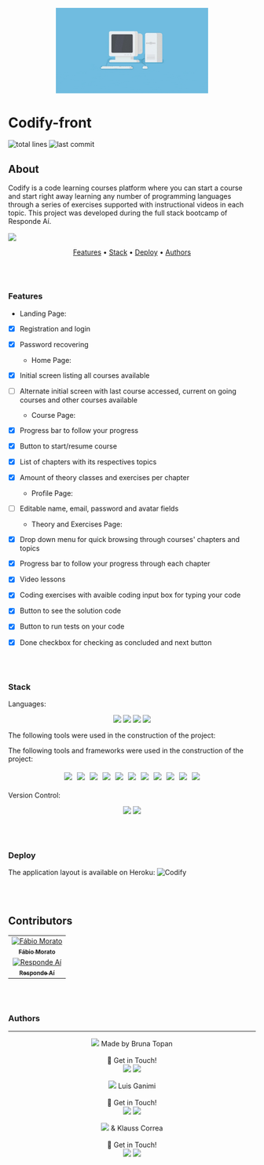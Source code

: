 <p align="center">
  <img src="public/assets/images/coding.gif" width="310" alt="Codify" />
</p>

# Codify-front

![total lines](https://img.shields.io/tokei/lines/github/KlaussVP/codify-front) ![last commit](https://img.shields.io/github/last-commit/KlaussVP/codify-front?style=flat-square)

## About
<p>
  Codify is a code learning courses platform where you can start a course and start right away learning any number of programming languages through a series of exercises supported with instructional videos in each topic. This project was developed during the full stack bootcamp of Responde Aí.
</p>

<img align="center" src="public/assets/images/programming.gif"/>

<p align="center">
    <a href="#features">Features</a> •
    <a href="#stack">Stack</a> •
    <a href="#deploy">Deploy</a> •
    <a href="#authors">Authors</a>
</p>

<br><br>

### Features
  - Landing Page:
- [x] Registration and login<br>
- [x] Password recovering<br>
  - Home Page:
- [x] Initial screen listing all courses available<br>
- [ ] Alternate initial screen with last course accessed, current on going courses and other courses available<br>
  - Course Page:
- [x] Progress bar to follow your progress<br>
- [x] Button to start/resume course<br>
- [x] List of chapters with its respectives topics<br>
- [x] Amount of theory classes and exercises per chapter<br>
  - Profile Page:
- [ ] Editable name, email, password and avatar fields<br>
  - Theory and Exercises Page:
- [x] Drop down menu for quick browsing through courses' chapters and topics<br>
- [x] Progress bar to follow your progress through each chapter<br>
- [x] Video lessons<br>
- [x] Coding exercises with avaible coding input box for typing your code<br>
- [x] Button to see the solution code<br>
- [x] Button to run tests on your code<br>
- [x] Done checkbox for checking as concluded and next button<br>


<br><br>

### Stack
Languages:<br>
<p align="center">
  <img src="https://img.shields.io/badge/html5%20-%23E34F26.svg?&style=for-the-badge&logo=html5&logoColor=white"/>
  <img src="https://img.shields.io/badge/css3%20-%231572B6.svg?&style=for-the-badge&logo=css3&logoColor=white"/>
  <img src="https://img.shields.io/badge/javascript%20-%23323330.svg?&style=for-the-badge&logo=javascript&logoColor=%23F7DF1E"/>
  <img src="https://img.shields.io/badge/jsx%20-%23323330.svg?&style=for-the-badge&logo=react&logoColor=%23F7DF1E"/>
</p>

The following tools were used in the construction of the project:

The following tools and frameworks were used in the construction of the project:<br>
<p align="center" style='display: flex; justify-content: center; flex-wrap:wrap; align-items: center; margin: 0 50px;'>
  <img style='margin: 5px;' src='https://img.shields.io/badge/styled-components%20-%2320232a.svg?&style=for-the-badge&color=b8679e&logo=styled-components&logoColor=%3a3a3a'>
  <img style='margin: 5px;' src='https://img.shields.io/badge/axios%20-%2320232a.svg?&style=for-the-badge&color=informational'>
  <img style='margin: 5px;' src='https://img.shields.io/badge/babel%20-%2320232a.svg?&style=for-the-badge&color=323230&logo=babel&logoColor=%f4dc4e'>
  <img style='margin: 5px;' src='https://img.shields.io/badge/yarn%20-%2320232a.svg?&style=for-the-badge&logo=yarn&color=318fb7&logoColor=%2361DAFB'>
  <img style='margin: 5px;' src="https://img.shields.io/badge/react-app%20-%2320232a.svg?&style=for-the-badge&color=60ddf9&logo=react&logoColor=%2361DAFB"/>
  <img style='margin: 5px;' src="https://img.shields.io/badge/react_route%20-%2320232a.svg?&style=for-the-badge&logo=react&logoColor=%2361DAFB"/>
  <img style='margin: 5px;' src='https://img.shields.io/badge/react-icons%20-%2320232a.svg?&style=for-the-badge&color=f28dc7&logo=react-icons&logoColor=%2361DAFB'>
  <img style='margin: 5px;' src="https://img.shields.io/badge/joi-%23276DC3.svg?&style=for-the-badge&logo=joi&logoColor=white"/>
  <img style='margin: 5px;' src="https://img.shields.io/badge/react-input%20mask%20-%2320232a.svg?&style=for-the-badge&logo=react"/>
  <img style='margin: 5px;' src="https://img.shields.io/badge/Joi -%230081CB.svg?&style=for-the-badge&logo=joi&logoColor=white"/>
  <img style='margin: 5px;' src='https://img.shields.io/badge/string-strip%20html%20%20-%232E7EEA.svg?&style=for-the-badge&logo=string_strip_html&logoColor=4F4D3F'>

</p>
<br>
Version Control:<br>
<p align="center">
  <img src="https://img.shields.io/badge/git%20-%23F05033.svg?&style=for-the-badge&logo=git&logoColor=white"/>
  <img src="https://img.shields.io/badge/github%20-%23121011.svg?&style=for-the-badge&logo=github&logoColor=white"/>
</p>

<br><br>

### Deploy

The application layout is available on Heroku: ![Codify](https://codify-frontend.herokuapp.com/)

<br><br>
## Contributors
<table>
  <tr>
    <td align="center" style="margin-right: 20px;"><a href="https://github.com/fabiolmorato"><img src="https://avatars.githubusercontent.com/u/28456685?v=4" width="100px;" alt="Fábio Morato"/><br /><sub><b>Fábio Morato</b></sub></a><br />
  </tr>
  <tr>
    <td align="center" style="margin-right: 20px;"><a href="https://github.com/responde-ai"><img src="https://avatars3.githubusercontent.com/u/40724166?s=200&v=4" width="100px;" alt="Responde Aí"/><br /><sub><b>Responde Aí</b></sub></a><br />
  </tr>
</table>

<br><br>

### Authors
---

<p align="center">
  <img src="https://avatars.githubusercontent.com/u/70959664?v=4" width="100px"/>
  Made by Bruna Topan<br><br> 
  👋 Get in Touch!<br>
  <a href="https://www.linkedin.com/in/bruna-topan-69a183139/"><img src="https://img.shields.io/badge/linkedin-%230077B5.svg?&style=for-the-badge&logo=linkedin&logoColor=white"/></a>
  <a href="https://github.com/brunatb"><img src="https://img.shields.io/badge/github-%23100000.svg?&style=for-the-badge&logo=github&logoColor=white" /></a>
</p>
<p align="center">
  <img src="https://avatars.githubusercontent.com/u/51971072?v=4" width="100px"/>
  Luis Ganimi<br><br>
  👋 Get in Touch!<br>
  <a href="https://www.linkedin.com/in/luisgustavo-ganimi/"><img src="https://img.shields.io/badge/linkedin-%230077B5.svg?&style=for-the-badge&logo=linkedin&logoColor=white"/></a>
  <a href="https://github.com/luguin444"><img src="https://img.shields.io/badge/github-%23100000.svg?&style=for-the-badge&logo=github&logoColor=white" /></a>
</p>
<p align="center">
  <img src="https://avatars.githubusercontent.com/u/70972865?v=4" width="100px"/>
  & Klauss Correa<br><br>
  👋 Get in Touch!<br>
  <a href="https://www.linkedin.com/in/klausscorrea/"><img src="https://img.shields.io/badge/linkedin-%230077B5.svg?&style=for-the-badge&logo=linkedin&logoColor=white"/></a>
  <a href="https://github.com/KlaussVP"><img src="https://img.shields.io/badge/github-%23100000.svg?&style=for-the-badge&logo=github&logoColor=white" /></a>
</p>
